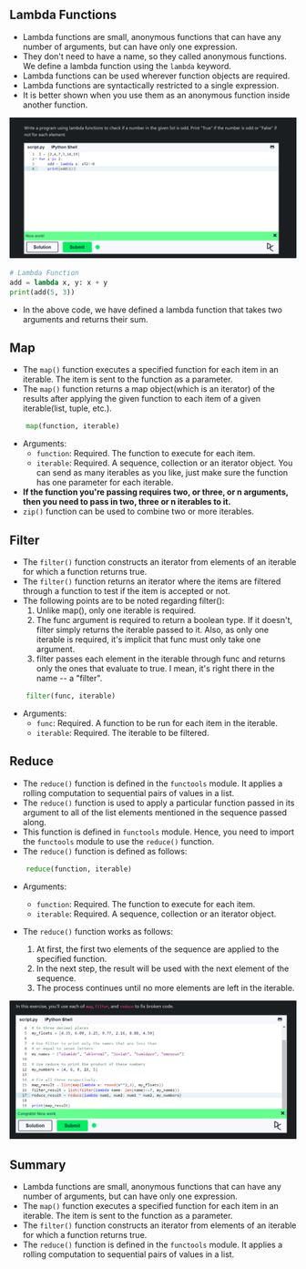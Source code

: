 ## **Lambda Functions**

- Lambda functions are small, anonymous functions that can have any number of arguments, but can have only one expression.
- They don't need to have a name, so they called anonymous functions. We define a lambda function using the `lambda` keyword.
- Lambda functions can be used wherever function objects are required.
- Lambda functions are syntactically restricted to a single expression.
- It is better shown when you use them as an anonymous function inside another function.

![Exercise - 13 Lambda Function](image.png)

````python
# Lambda Function
add = lambda x, y: x + y
print(add(5, 3))
````

- In the above code, we have defined a lambda function that takes two arguments and returns their sum.

## **Map**

- The `map()` function executes a specified function for each item in an iterable. The item is sent to the function as a parameter.
- The `map()` function returns a map object(which is an iterator) of the results after applying the given function to each item of a given iterable(list, tuple, etc.).

````python
    map(function, iterable)
````

- Arguments:
  - `function`: Required. The function to execute for each item.
  - `iterable`: Required. A sequence, collection or an iterator object. You can send as many iterables as you like, just make sure the function has one parameter for each iterable.
- **If the function you're passing requires two, or three, or n arguments, then you need to pass in two, three or n iterables to it.**
- `zip()` function can be used to combine two or more iterables.

## **Filter**

- The `filter()` function constructs an iterator from elements of an iterable for which a function returns true.
- The `filter()` function returns an iterator where the items are filtered through a function to test if the item is accepted or not.
- The following points are to be noted regarding filter():
  1. Unlike map(), only one iterable is required.
  2. The func argument is required to return a boolean type. If it doesn't, filter simply returns the iterable passed to it. Also, as only one iterable is required, it's implicit that func must only take one argument.
  3. filter passes each element in the iterable through func and returns only the ones that evaluate to true. I mean, it's right there in the name -- a "filter".

````python
    filter(func, iterable)
````

- Arguments:
  - `func`: Required. A function to be run for each item in the iterable.
  - `iterable`: Required. The iterable to be filtered.

## **Reduce**

- The `reduce()` function is defined in the `functools` module. It applies a rolling computation to sequential pairs of values in a list.
- The `reduce()` function is used to apply a particular function passed in its argument to all of the list elements mentioned in the sequence passed along.
- This function is defined in `functools` module. Hence, you need to import the `functools` module to use the `reduce()` function.
- The `reduce()` function is defined as follows:

````python
    reduce(function, iterable)
````
- Arguments:
  - `function`: Required. The function to execute for each item.
  - `iterable`: Required. A sequence, collection or an iterator object.

- The `reduce()` function works as follows:
    1. At first, the first two elements of the sequence are applied to the specified function.
    2. In the next step, the result will be used with the next element of the sequence.
    3. The process continues until no more elements are left in the iterable.

![Exercise - 14 Map, Filter, Reduce](image-1.png)

## **Summary**

- Lambda functions are small, anonymous functions that can have any number of arguments, but can have only one expression.
- The `map()` function executes a specified function for each item in an iterable. The item is sent to the function as a parameter.
- The `filter()` function constructs an iterator from elements of an iterable for which a function returns true.
- The `reduce()` function is defined in the `functools` module. It applies a rolling computation to sequential pairs of values in a list.
